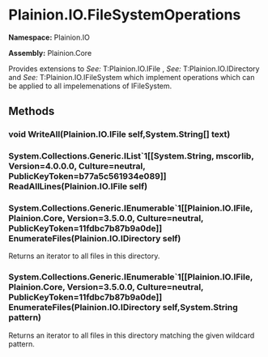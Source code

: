 
# Plainion.IO.FileSystemOperations

**Namespace:** Plainion.IO

**Assembly:** Plainion.Core

Provides extensions to
*See:* T:Plainion.IO.IFile
,
*See:* T:Plainion.IO.IDirectory
and
*See:* T:Plainion.IO.IFileSystem
which implement operations which can be applied to all impelemenations of IFileSystem.


## Methods

### void WriteAll(Plainion.IO.IFile self,System.String[] text)

### System.Collections.Generic.IList`1[[System.String, mscorlib, Version=4.0.0.0, Culture=neutral, PublicKeyToken=b77a5c561934e089]] ReadAllLines(Plainion.IO.IFile self)

### System.Collections.Generic.IEnumerable`1[[Plainion.IO.IFile, Plainion.Core, Version=3.5.0.0, Culture=neutral, PublicKeyToken=11fdbc7b87b9a0de]] EnumerateFiles(Plainion.IO.IDirectory self)

Returns an iterator to all files in this directory.

### System.Collections.Generic.IEnumerable`1[[Plainion.IO.IFile, Plainion.Core, Version=3.5.0.0, Culture=neutral, PublicKeyToken=11fdbc7b87b9a0de]] EnumerateFiles(Plainion.IO.IDirectory self,System.String pattern)

Returns an iterator to all files in this directory matching the given wildcard pattern.
